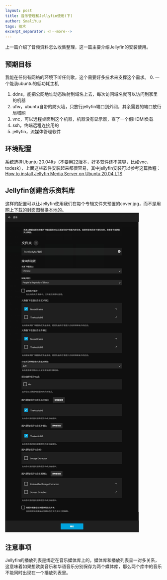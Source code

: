```yaml
---
layout: post
title: 音乐管理和Jellyfin使用(下)
author: SmaliYuu
tags: 技术
excerpt_separator: <!--more-->
---
```


上一篇介绍了音频资料怎么收集整理，这一篇主要介绍Jellyfin的安装使用。

<!--more-->

## 预期目标
我能在任何有网络的环境下听任何歌，这个需要好多技术来支撑这个需求。
0. 一个能装ubuntu的低功耗主机
1. ddns，能把公网地址动态映射到域名上去，每次访问域名就可以访问到家里的机器
2. ufw，ubuntu自带的防火墙，只放行jellyfin端口到外网，其余需要的端口放行局域网
3. vnc，可以远程桌面到这个机器，机器没有显示器，查了一个假HDMI负载
4. ssh，终端远程连接用的
5. jellyfin，流媒体管理软件

## 环境配置
系统选择Ubuntu 20.04lts（不要用22版本，好多软件还不兼容，比如vnc、todesk），上面这些软件安装起来都很容易，其中jellyfin安装可以参考这篇教程：[How to install Jellyfin Media Server on Ubuntu 20.04 LTS](https://www.how2shout.com/linux/how-to-install-jellyfin-media-server-on-ubuntu-20-04-lts/)

## Jellyfin创建音乐资料库
这样的配置可以让Jellyfin使用我们在每个专辑文件夹预置的cover.jpg，而不是用网上下载的封面图替换本地的。
![Jellyfin](../assets/post-images/1685070923.jpg)

## 注意事项
Jellyfin的播放列表是绑定在音乐媒体库上的，媒体库和播放列表呈一对多关系，这意味着如果想欧美音乐和华语音乐分别保存为两个媒体库，那么两个库中的音乐不能同时出现在一个播放列表里。
